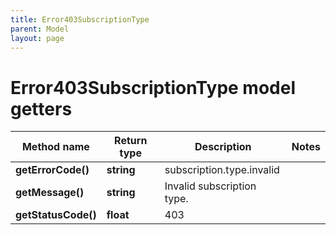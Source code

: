 ```yaml
---
title: Error403SubscriptionType
parent: Model
layout: page
---
```


# Error403SubscriptionType model getters

Method name | Return type | Description | Notes
------------ | ------------- | ------------- | -------------
**getErrorCode()** | **string** | subscription.type.invalid |
**getMessage()** | **string** | Invalid subscription type. |
**getStatusCode()** | **float** | 403 |

